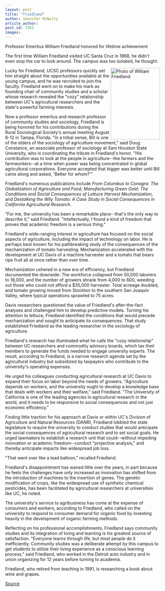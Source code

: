 ```yaml
---
layout: post
title: "friedland"
author: Jennifer McNulty
article_author: 
post_id: 7263
images:
---
```


<a name="content" id="content"></a>
<p>
  <span class="storyhead">Professor Emeritus William Friedland honored for lifetime achievement</span>
</p>
<p>
  The first time William Friedland visited UC Santa Cruz in 1968, he didn't even stop the car to look around. The campus was too isolated, he thought.
</p>
<p>
  <img align="right" alt="Photo of William Friedland" height="233" src="http://www.ucsc.edu/currents/05-06/art/friedland_william.05-08-08.jpg" width="160">Lucky for Friedland, UCSC professors quickly set him straight about the opportunities available at the young campus, and he was recruited to join the faculty. Friedland went on to make his mark as founding chair of community studies and a scholar whose research revealed the "cozy" relationship between UC's agricultural researchers and the state's powerful farming interests.
</p>
<p>
  Now a professor emeritus and research professor of community studies and sociology, Friedland is being honored for his contributions during the Rural Sociological Society's annual meeting August 8-12 in Tampa, Florida. "In a tribal sense, Bill is one of the elders of the sociology of agriculture movement," said Doug Constance, an associate professor of sociology at Sam Houston State University, who is coordinating the tribute in Friedland's honor. "His contribution was to look at the people in agriculture--the farmers and the farmworkers--at a time when power was being concentrated in global agricultural corporations. Everyone accepted that bigger was better until Bill came along and asked, 'Better for whom?'"
</p>
<p>
  Friedland's numerous publications include <i>From Columbus to Conagra: The Globalization of Agriculture and Food</i>, <i>Manufacturing Green Gold: The Conditions and Social Consequences of Lettuce Harvest Mechanization</i>, and <i>Destalking the Wily Tomato: A Case Study in Social Consequences in California Agricultural Research</i>.
</p>
<p>
  "For me, the university has been a remarkable place--that's the only way to describe it," said Friedland. "Intellectually, I found a kind of freedom that proves that academic freedom is a serious thing."
</p>
<p>
  Friedland's wide-ranging interest in agriculture has focused on the social aspects of agriculture, including the impact of technology on labor. He is perhaps best known for his pathbreaking study of the consequences of the mechanization of tomato harvesting. Mechanization accelerated with the development at UC Davis of a machine harvester and a tomato that bears ripe fruit all at once rather than over time.
</p>
<p>
  Mechanization ushered in a new era of efficiency, but Friedland documented the downside: The workforce collapsed from 50,000 laborers to 18,000, and the number of growers shrank from 4,000 to 600, weeding out those who could not afford a $35,000 harvester. Total acreage doubled, and tomato growing moved from Stockton to the southern San Joaquin Valley, where typical operations sprawled to 75 acres.
</p>
<p>
  Davis researchers questioned the value of Friedland's after-the-fact analyses and challenged him to develop predictive models. Turning his attention to lettuce, Friedland identified the conditions that would precede mechanization and sought to anticipate its consequences. That study established Friedland as the leading researcher in the sociology of agriculture.
</p>
<p>
  Friedland's research has illuminated what he calls the "cozy relationship" between UC researchers and commodity advisory boards, which tax their members to generate the funds needed to engage university experts. The result, according to Friedland, is a narrow research agenda set by the agricultural industry but subsidized by taxpayers who contribute to the university's operating expenses.
</p>
<p>
  He urged his colleagues conducting agricultural research at UC Davis to expand their focus on labor beyond the needs of growers. "Agriculture depends on workers, and the university ought to develop a knowledge base that deals with workers and their welfare," said Friedland. "The University of California is one of the leading agencies in agricultural research in the world, and it needs to be responsive to social consequences and not just economic efficiency."
</p>
<p>
  Finding little traction for his approach at Davis or within UC's Division of Agriculture and Natural Resources (DANR), Friedland lobbied the state legislature to require the university to conduct studies that would anticipate the social consequences of agricultural research and to set social goals. He urged lawmakers to establish a research unit that could--without impeding innovation or academic freedom--conduct "projective analysis," and thereby anticipate impacts like widespread job loss.
</p>
<p>
  "That went over like a lead balloon," recalled Friedland.
</p>
<p>
  Friedland's disappointment has waned little over the years, in part because he feels the challenges have only increased as innovation has shifted from the introduction of machines to the insertion of genes. The genetic modification of crops, like the widespread use of synthetic chemical pesticides, has been facilitated by agricultural researchers at universities like UC, he noted.
</p>
<p>
  The university's service to agribusiness has come at the expense of consumers and workers, according to Friedland, who called on the university to respond to consumer demand for organic food by investing heavily in the development of organic farming methods.
</p>
<p>
  Reflecting on his professional accomplishments, Friedland says community studies and its integration of living and learning is his greatest source of satisfaction. "Everyone learns through life, but most people do it inefficiently. Community studies was a deliberate attempt by this campus to get students to utilize their living experience as a conscious learning process," said Friedland, who worked in the Detroit auto industry and in union organizing for 12 years before turning to academia.
</p>
<p>
  Friedland, who retired from teaching in 1991, is researching a book about wine and grapes.
</p>
<p><a href="http://www1.ucsc.edu/currents/05-06/08-08/friedland.asp" title="Permalink to friedland">Source</a></p>
